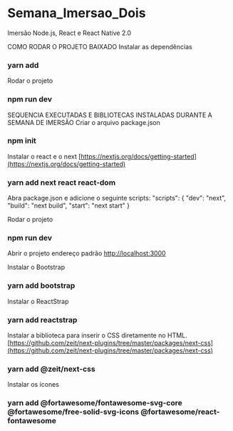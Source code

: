 # Semana_Imersao_Dois
Imersão Node.js, React e React Native 2.0

COMO RODAR O PROJETO BAIXADO
Instalar as dependências
### yarn add

Rodar o projeto
### npm run dev

SEQUENCIA EXECUTADAS E BIBLIOTECAS INSTALADAS DURANTE A SEMANA DE IMERSÃO
Criar o arquivo package.json
### npm init

Instalar o react e o next [https://nextjs.org/docs/getting-started](https://nextjs.org/docs/getting-started) 
### yarn add next react react-dom

Abra package.json e adicione o seguinte scripts:
"scripts": {
  "dev": "next",
  "build": "next build",
  "start": "next start"
}

Rodar o projeto
### npm run dev

Abrir o projeto endereço padrão
[http://localhost:3000](http://localhost:3000) 

Instalar o Bootstrap
### yarn add bootstrap

Instalar o ReactStrap
### yarn add reactstrap

Instalar a biblioteca para inserir o CSS diretamente no HTML. [https://github.com/zeit/next-plugins/tree/master/packages/next-css](https://github.com/zeit/next-plugins/tree/master/packages/next-css) 
### yarn add @zeit/next-css

Instalar os ícones
### yarn add @fortawesome/fontawesome-svg-core  @fortawesome/free-solid-svg-icons @fortawesome/react-fontawesome